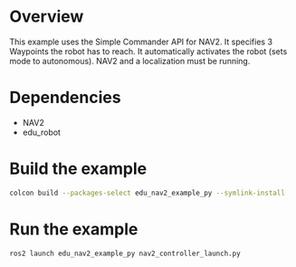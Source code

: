 # Overview
This example uses the Simple Commander API for NAV2.
It specifies 3 Waypoints the robot has to reach. It automatically activates the robot (sets mode to autonomous).
NAV2 and a localization must be running.

# Dependencies
- NAV2
- edu_robot

# Build the example
```bash
colcon build --packages-select edu_nav2_example_py --symlink-install
```

# Run the example
```bash
ros2 launch edu_nav2_example_py nav2_controller_launch.py
```